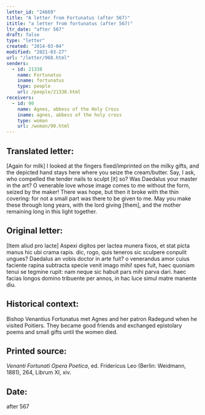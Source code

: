 ```yaml
---
letter_id: "24669"
title: "A letter from Fortunatus (after 567)"
ititle: "a letter from fortunatus (after 567)"
ltr_date: "after 567"
draft: false
type: "letter"
created: "2014-03-04"
modified: "2021-03-27"
url: "/letter/968.html"
senders:
  - id: 21338
    name: Fortunatus
    iname: fortunatus
    type: people
    url: /people/21338.html
receivers:
  - id: 90
    name: Agnes, abbess of the Holy Cross
    iname: agnes, abbess of the holy cross
    type: woman
    url: /woman/90.html
---
```

<h2> Translated letter:</h2>[Again for milk]
I looked at the fingers fixed/imprinted on the milky gifts,
and the depicted hand stays here where you seize the cream/butter.
Say, I ask, who compelled the tender nails to sculpt [it] so?
Was Daedalus your master  in the art?
O venerable love whose image
comes to me without the form, seized by the maker!
There was hope, but then it broke with the thin covering:
for not a small part was there to be given to me.
May you make these through long years, with the lord giving [them],
and the mother remaining long in this light together.
<h2 class="mt-4"> Original letter:</h2>[Item aliud pro lacte]
Aspexi digitos per lactea munera fixos,
et stat picta manus hic ubi crama rapis.
dic, rogo, quis teneros sic sculpere conpulit ungues?
Daedalus an vobis doctor in arte fuit?
o venerandus amor cuius faciente rapina
subtracta specie venit imago mihi!
spes fuit, haec quoniam tenui se tegmine rupit:
nam neque sic habuit pars mihi parva dari.
haec facias longos domino tribuente per annos,
in hac luce simul matre manente diu.
<h2 class="mt-4"> Historical context:</h2>Bishop Venantius Fortunatus met Agnes and her patron Radegund when he visited Poitiers. They became good friends and exchanged epistolary poems and small gifts until the women died.
<h2 class="mt-4"> Printed source:</h2><p><em>Venanti Fortunati Opera Poetica</em>, ed. Fridericus Leo (Berlin: Weidmann, 1881), 264, Librum XI, xiv.</p><h2 class="mt-4"> Date:</h2>after 567